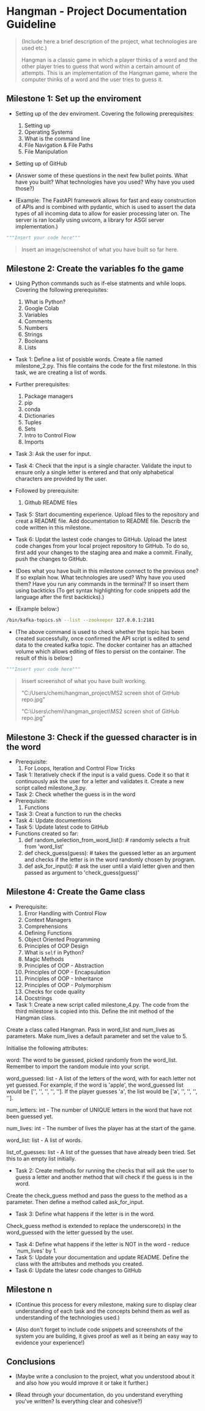 # Hangman - Project Documentation Guideline

> (Include here a brief description of the project, what technologies are used etc.)
> 
> Hangman is a classic game in which a player thinks of a word and the other player tries to guess that word within a certain amount of attempts. This is an implementation of the Hangman game, where the computer thinks of a word and the user tries to guess it.

## Milestone 1: Set up the enviroment

- Setting up of the dev enviroment. Covering the following prerequisites:
  1. Setting up
  2. Operating Systems
  3. What is the command line
  4. File Navigation & File Paths
  5. File Manipulation
- Setting up of GitHub
  
- (Answer some of these questions in the next few bullet points. What have you built? What technologies have you used? Why have you used those?)
- (Example: The FastAPI framework allows for fast and easy construction of APIs and is combined with pydantic, which is used to assert the data types of all incoming data to allow for easier processing later on. The server is ran locally using uvicorn, a library for ASGI server implementation.)
  
```python
"""Insert your code here"""
```

> Insert an image/screenshot of what you have built so far here.

## Milestone 2: Create the variables fo the game

- Using Python commands such as if-else statments and while loops. Covering the following prerequisites:
  1. What is Python?
  2. Google Colab
  3. Variables
  4. Comments
  5. Numbers
  6. Strings
  7. Booleans
  8. Lists
- Task 1: Define a list of posisble words. Create a file named milestone_2.py. This file contains the code for the first milestone. In this task, we are creating a list of words.
- Further prerequisites:
  1. Package managers
  2. pip
  3. conda
  4. Dictionaries
  5. Tuples
  6. Sets
  7. Intro to Control Flow
  8. Imports
- Task 3: Ask the user for input.
- Task 4: Check that the input is a single character. Validate the input to ensure only a single letter is entered and that only alphabetical characters are provided by the user.
- Followed by prerequisite:
  1. Github README files
- Task 5: Start documenting experience. Upload files to the repository and creat a README file. Add documentation to README file. Describ the code written in this milestone.
- Task 6: Updat the lastest code changes to GitHub. Upload the latest code changes from your local project repository to GitHub. To do so, first add your changes to the staging area and make a commit. Finally, push the changes to GitHub.


- (Does what you have built in this milestone connect to the previous one? If so explain how. What technologies are used? Why have you used them? Have you run any commands in the terminal? If so insert them using backticks (To get syntax highlighting for code snippets add the language after the first backticks).)

- (Example below:)

```bash
/bin/kafka-topics.sh --list --zookeeper 127.0.0.1:2181
```

- (The above command is used to check whether the topic has been created successfully, once confirmed the API script is edited to send data to the created kafka topic. The docker container has an attached volume which allows editing of files to persist on the container. The result of this is below:)

```python
"""Insert your code here"""
```

> Insert screenshot of what you have built working.
> 
> "C:/Users/chemi/hangman_project/MS2 screen shot of GitHub repo.jpg"
> 
> "C:\Users\chemi\hangman_project\MS2 screen shot of GitHub repo.jpg"

## Milestone 3: Check if the guessed character is in the word

- Prerequisite:
  1. For Loops, Iteration and Control Flow Tricks
- Task 1: Iteratively check if the input is a valid guess. Code it so that it continuously ask the user for a letter and validates it. Create a new script called milestone_3.py.
- Task 2: Check whether the guess is in the word
- Prerequisite:
  1. Functions
- Task 3: Creat a function to run the checks
- Task 4: Update documentions
- Task 5: Update latest code to GitHub
- Functions created so far:
  1. def random_selection_from_word_list(): # randomly selects a fruit from 'word_list'
  2. def check_guess(guess): # takes the guessed letter as an argument and checks if the letter is in the word randomly chosen by program.
  3. def ask_for_input(): # ask the user until a vlaid letter given and then passed as argument to 'check_guess(guess)'

## Milestone 4: Create the Game class

- Prerequisite:
  1. Error Handling with Control Flow 
  2. Context Managers
  3. Comprehensions
  4. Defining Functions
  5. Object Oriented Programming
  6. Principles of OOP Design
  7. What is `self` in Python?
  8. Magic Methods
  9. Principles of OOP - Abstraction
  10. Principles of OOP - Encapsulation
  11. Principles of OOP - Inheritance
  12. Principles of OOP - Polymorphism
  13. Checks for code quality
  14. Docstrings
- Task 1: Create a new script called milestone_4.py. The code from the third milestone is copied into this. Define the init method of the Hangman class.

Create a class called Hangman. Pass in word_list and num_lives as parameters. Make num_lives a default parameter and set the value to 5.

Initialise the following attributes:

word: The word to be guessed, picked randomly from the word_list. Remember to import the random module into your script.

word_guessed: list - A list of the letters of the word, with for each letter not yet guessed. For example, if the word is 'apple', the word_guessed list would be ['', '', '', '', '']. If the player guesses 'a', the list would be ['a', '', '', '', ''].

num_letters: int - The number of UNIQUE letters in the word that have not been guessed yet.

num_lives: int - The number of lives the player has at the start of the game.

word_list: list - A list of words.

list_of_guesses: list - A list of the guesses that have already been tried. Set this to an empty list initially.
- Task 2: Create methods for running the checks that will ask the user to guess a letter and another method that will check if the guess is in the word.

Create the check_guess method and pass the guess to the method as a parameter. Then define a method called ask_for_input.
- Task 3: Define what happens if the letter is in the word. 

Check_guess method is extended to replace the underscore(s) in the word_guessed with the letter guessed by the user.
- Task 4: Define what happens if the letter is NOT in the word - reduce `num_lives' by 1.
- Task 5: Update your documentation and update README. Define the class with the attributes and methods you created.
- Task 6: Update the latesr code changes to GitHub

## Milestone n

- (Continue this process for every milestone, making sure to display clear understanding of each task and the concepts behind them as well as understanding of the technologies used.)

- (Also don't forget to include code snippets and screenshots of the system you are building, it gives proof as well as it being an easy way to evidence your experience!)

## Conclusions

- (Maybe write a conclusion to the project, what you understood about it and also how you would improve it or take it further.)

- (Read through your documentation, do you understand everything you've written? Is everything clear and cohesive?)
